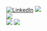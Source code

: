[![LinkedIn](https://img.shields.io/badge/LinkedIn-%230077B5.svg?logo=linkedin&logoColor=white)](https://linkedin.com/in/leonardo-martinez-barrios//)
![](https://github-readme-stats.vercel.app/api?username=LEO22555&theme=vue&hide_border=false&include_all_commits=false&count_private=false)<br/>
![](https://github-readme-streak-stats.herokuapp.com/?user=LEO22555&theme=vue&hide_border=false)<br/>
![](https://github-readme-stats.vercel.app/api/top-langs/?username=LEO22555&theme=vue&hide_border=false&include_all_commits=false&count_private=false&layout=compact)
[![](https://visitcount.itsvg.in/api?id=LEO22555&icon=0&color=2)](https://visitcount.itsvg.in)

